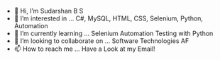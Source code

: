 - 👋 Hi, I’m Sudarshan B S
- 👀 I’m interested in ... C#, MySQL, HTML, CSS, Selenium, Python, Automation
- 🌱 I’m currently learning ... Selenium Automation Testing with Python
- 💞️ I’m looking to collaborate on ... Software Technologies AF
- 📫 How to reach me ... Have a Look at my Email!

<!---
sudarshanbs/sudarshanbs is a ✨ special ✨ repository because its `README.md` (this file) appears on your GitHub profile.
You can click the Preview link to take a look at your changes.
--->
